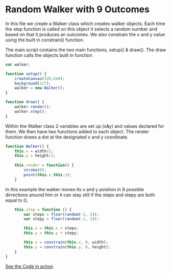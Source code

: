 # Random Walker with 9 Outcomes



In this file we create a Walker class which creates walker objects. Each time the step function is called on this object it selects a random number and based on that it produces an outcomes. We also constrain the x and y value using the built in constrain() function.

The main script contains the two main functions, setup() & draw(). The draw function calls the objects built in function

```js
var walker;

function setup() {
    createCanvas(320,640);
    background(127);
    walker = new Walker();
}

function draw() {
    walker.render();
    walker.step();
}
```

Within the Walker class 2 variables are set up (x&y) and values declared for them. We then have two functions added to each object. The render function draws a dot at the designated x and y coordinate.

```js
function Walker() {
    this.x = width/2;
    this.y = height/2;
    
    this.render = function() {
        stroke(0);
        point(this.x,this.y);
    }
```

In this example the walker moves its x and y poistion in 8 possible dirrections around him or it can stay still if the stepx and stepy are both equal to 0;  
    
```js
    this.step = function () {
        var stepx = floor(random(-1, 2));
        var stepy = floor(random(-1, 2));

        this.x = this.x + stepx;
        this.y = this.y + stepy;

        this.x = constrain(this.x, 0, width);
        this.y = constrain(this.y, 0, height);
    }
}

```
[See the Code in action](https://georgebl.github.io/NatureOfCode/01_introduction/04_Proof_of_Probability_Non_Uniform_Distribution/code.html) 